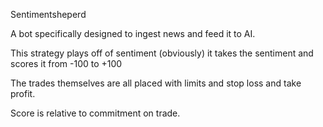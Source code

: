 Sentimentsheperd 

A bot specifically designed to ingest news and feed it to AI.

This strategy plays off of sentiment (obviously) it takes the sentiment and scores it from -100 to +100

The trades themselves are all placed with limits and stop loss and take profit.

Score is relative to commitment on trade.


